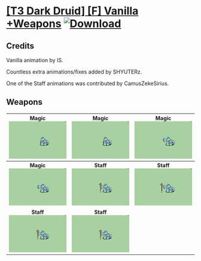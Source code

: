 # [\[T3 Dark Druid\] \[F\] Vanilla +Weapons](./) [![Download](https://img.shields.io/badge/Download-Click%20Here!-red)](https://minhaskamal.github.io/DownGit/#/home?url=https://github.com/Klokinator/FE-Repo/tree/main/Battle%20Animations%2FMagi%20-%20Dark-Type%2F%5BT3%20Dark%20Druid%5D%20%5BF%5D%20Vanilla%20%2BWeapons)
## Credits

Vanilla animation by IS. 

Countless extra animations/fixes added by SHYUTERz.

One of the Staff animations was contributed by CamusZekeSirius.

## Weapons

| <b>Magic</b><br/><img alt="Magic animation" src="./6.%20Magic%20(FE7)/Magic.gif"/> | <b>Magic</b><br/><img alt="Magic animation" src="./6.%20Magic%20(FE8)/Magic.gif"/> | <b>Magic</b><br/><img alt="Magic animation" src="./6.%20Magic%20(Sorcress,%20Critical%20Sigil)/Magic.gif"/> |
| :---: | :---: | :---: |
| <b>Magic</b><br/><img alt="Magic animation" src="./6.%20Magic%20(Sorcress,%20No%20Critical%20Sigil/Magic.gif"/> | <b>Staff</b><br/><img alt="Staff animation" src="./7.%20Staff/Staff.gif"/> | <b>Staff</b><br/><img alt="Staff animation" src="./7.%20Staff%20(CamusZekeSirius)/Staff.gif"/> |
| <b>Staff</b><br/><img alt="Staff animation" src="./7.%20Staff%20(FE7%20Dark%20Effect)/Staff.gif"/> | <b>Staff</b><br/><img alt="Staff animation" src="./7.%20Staff%20(FE8%20Dark%20Effect)/Staff.gif"/> |
